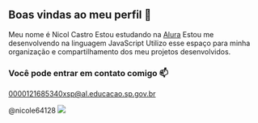 ## Boas vindas  ao meu perfil 💙

Meu nome é Nicol Castro 
  Estou estudando na [Alura](https://www.alura.com.br)
Estou me desenvolvendo na linguagem JavaScript
Utilizo esse espaço para minha organização e compartilhamento dos meu projetos desenvolvidos.

### Você pode entrar em contato comigo  📫

0000121685340xsp@al.educacao.sp.gov.br

@nicole64128
![](https://media1.tenor.com/m/BxrsLphRAFAAAAAC/childe-childe-genshin.gif)
